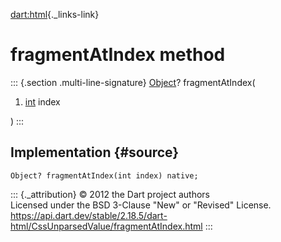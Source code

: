 [dart:html](../../dart-html/dart-html-library){._links-link}

fragmentAtIndex method
======================

::: {.section .multi-line-signature}
[Object](../../dart-core/object-class)? fragmentAtIndex(

1.  [int](../../dart-core/int-class) index

)
:::

Implementation {#source}
--------------

``` {.language-dart data-language="dart"}
Object? fragmentAtIndex(int index) native;
```

::: {._attribution}
© 2012 the Dart project authors\
Licensed under the BSD 3-Clause \"New\" or \"Revised\" License.\
<https://api.dart.dev/stable/2.18.5/dart-html/CssUnparsedValue/fragmentAtIndex.html>
:::

